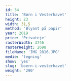 ```yaml
---
id: 54
title: 'Børn i Vesterhavet'
height: 23
width: 31,5
method: 'Blyant på papir'
year: 2019
price: 'Privateje'
rasterWidth: 3746
rasterHeight: 2698
fileName: 'IMG_2816.JPG'
medie: 'tegning'
show: 'yes'
slug: 'boern-i-vesterhavet'
weight: '290'
---
```


